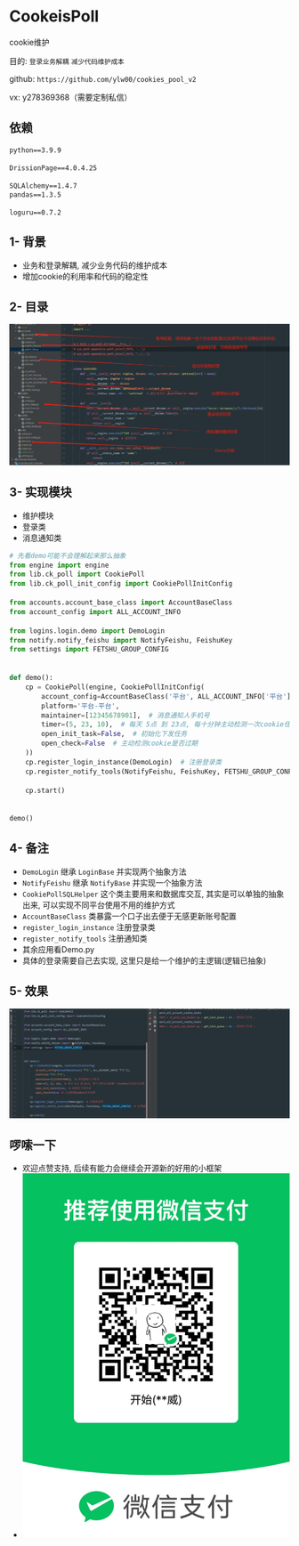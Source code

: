 # CookeisPoll

cookie维护

目的: `登录业务解耦` `减少代码维护成本`

github: `https://github.com/ylw00/cookies_pool_v2`

vx: y278369368（需要定制私信）

## 依赖
```
python==3.9.9

DrissionPage==4.0.4.25

SQLAlchemy==1.4.7
pandas==1.3.5

loguru==0.7.2
```

## 1- 背景
- 业务和登录解耦, 减少业务代码的维护成本
- 增加cookie的利用率和代码的稳定性

## 2- 目录
![img.png](img.png)

## 3- 实现模块
- 维护模块
- 登录类
- 消息通知类
```python
# 先看demo可能不会理解起来那么抽象
from engine import engine
from lib.ck_poll import CookiePoll
from lib.ck_poll_init_config import CookiePollInitConfig

from accounts.account_base_class import AccountBaseClass
from account_config import ALL_ACCOUNT_INFO

from logins.login.demo import DemoLogin
from notify.notify_feishu import NotifyFeishu, FeishuKey
from settings import FETSHU_GROUP_CONFIG


def demo():
    cp = CookiePoll(engine, CookiePollInitConfig(
        account_config=AccountBaseClass('平台', ALL_ACCOUNT_INFO['平台']),
        platform='平台-平台',
        maintainer=[12345678901],  # 消息通知人手机号
        timer=(5, 23, 10),  # 每天 5点 到 23点, 每十分钟主动检测一次cookie任务是否过期
        open_init_task=False,  # 初始化下发任务
        open_check=False  # 主动检测cookie是否过期
    ))
    cp.register_login_instance(DemoLogin)  # 注册登录类
    cp.register_notify_tools(NotifyFeishu, FeishuKey, FETSHU_GROUP_CONFIG)  # 注册通知类

    cp.start()


demo()
```

## 4- 备注
- `DemoLogin` 继承 `LoginBase` 并实现两个抽象方法
- `NotifyFeishu` 继承 `NotifyBase` 并实现一个抽象方法
- `CookiePollSQLHelper` 这个类主要用来和数据库交互, 其实是可以单独的抽象出来, 可以实现不同平台使用不用的维护方式
- `AccountBaseClass` 类暴露一个口子出去便于无感更新账号配置
- `register_login_instance` 注册登录类
- `register_notify_tools` 注册通知类
- 其余应用看Demo.py
- 具体的登录需要自己去实现, 这里只是给一个维护的主逻辑(逻辑已抽象)

## 5- 效果
![img_1.png](img_1.png)

## 啰嗦一下
- 欢迎点赞支持, 后续有能力会继续会开源新的好用的小框架
- ![img_2.png](img_2.png)